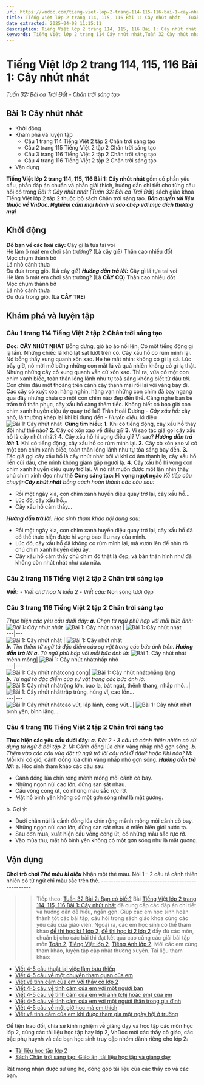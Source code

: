 ```yaml
---
url: https://vndoc.com/tieng-viet-lop-2-trang-114-115-116-bai-1-cay-nhut-nhat-241654
title: Tiếng Việt lớp 2 trang 114, 115, 116 Bài 1: Cây nhút nhát - Tuần 32: Bài ca Trái Đất - Chân trời sáng tạo - VnDoc.com
date_extracted: 2025-04-08 11:15:11
description: Tiếng Việt lớp 2 trang 114, 115, 116 Bài 1: Cây nhút nhát được biên soạn nhằm giúp các em HS đạt kết quả tốt trong quá trình làm bài tập và học tập môn Tiếng Việt lớp 2.
keywords: Tiếng Việt lớp 2 trang 114 Cây nhút nhát,Tuần 32 Cây nhút nhát,Cây nhút nhát,Cây nhút nhát trần hoài dương,bài 1 Cây nhút nhát,Tuần 32 bài ca trái đất,bài ca trái đất,tiếng việt 2 tuần 32,tiếng việt 2,tiếng việt lớp 2,sách tiếng việt 2,sách tiếng việt lớp 2,bài tập tiếng việt lớp 2,tiếng việt lớp 2 tập 2,học tiếng việt chân trời sáng tạo,chân trời sáng tạo,tiếng việt lớp 2 chân trời,tiếng việt chân trời sáng tạo
---
```


# Tiếng Việt lớp 2 trang 114, 115, 116 Bài 1: Cây nhút nhát
 _Tuần 32: Bài ca Trái Đất - Chân trời sáng tạo_
## Bài 1: Cây nhút nhát
  * Khởi động
  * Khám phá và luyện tập
    * Câu 1 trang 114 Tiếng Việt 2 tập 2 Chân trời sáng tạo
    * Câu 2 trang 115 Tiếng Việt 2 tập 2 Chân trời sáng tạo
    * Câu 3 trang 116 Tiếng Việt 2 tập 2 Chân trời sáng tạo
    * Câu 4 trang 116 Tiếng Việt 2 tập 2 Chân trời sáng tạo
  * Vận dụng

**Tiếng Việt lớp 2 trang 114, 115, 116 Bài 1: Cây nhút nhát** gồm có phần yêu cầu, phần đáp án chuẩn và phần giải thích, hướng dẫn chi tiết cho từng câu hỏi có trong _Bài 1: Cây nhút nhát \(Tuần 32: Bài ca Trái Đất\)_ sách giáo khoa Tiếng Việt lớp 2 tập 2 thuộc bộ sách Chân trời sáng tạo.
_**Bản quyền tài liệu thuộc về VnDoc. Nghiêm cấm mọi hành vi sao chép với mục đích thương mại**_
## **Khởi động**
**Đố bạn về các loài cây:**
Cây gì lá tựa tai voi  
Hè làm ô mát em chơi sân trường?
\(Là cây gì?\)
Thân cao nhiều đốt  
Mọc chụm thành bờ  
Lá nhỏ cành thưa  
Đu đưa trong gió.
\(Là cây gì?\)
_**Hướng dẫn trả lời:**_
Cây gì lá tựa tai voi   
Hè làm ô mát em chơi sân trường?
\(Là **CÂY CỌ**\)
Thân cao nhiều đốt   
Mọc chụm thành bờ   
Lá nhỏ cành thưa   
Đu đưa trong gió.
\(Là **CÂY TRE**\)
## **Khám phá và luyện tập**
###  Câu 1 trang 114 Tiếng Việt 2 tập 2 Chân trời sáng tạo
**Đọc:**
**CÂY NHÚT NHÁT**
Bỗng dưng, gió ào ào nổi lên. Có một tiếng động gì lạ lắm. Những chiếc lá khô lạt sạt lướt trên cỏ. Cây xấu hổ co rúm mình lại.
Nó bỗng thấy xung quanh xôn xao. He hé mắt nhìn: không có gì lạ cả. Lúc bấy giờ, nó mới mở bừng những con mắt lá và quả nhiên không có gì lạ thật.
Nhưng những cây cỏ xung quanh vẫn cứ xôn xao. Thì ra, vừa có một con chim xanh biếc, toàn thân lóng lánh như tự toả sáng không biết từ đâu tới. Con chim đậu một thoáng trên cành cây thanh mai rồi lại vội vàng bay đi. Các cây cỏ xuýt xoa: hàng nghìn, hàng vạn những con chim đã bay ngang qua đây nhưng chưa có một con chim nào đẹp đến thế.
Càng nghe bạn bè trầm trồ thán phục, cây xấu hổ càng thêm tiếc. Không biết có bao giờ con chim xanh huyền diệu ấy quay trở lại?
Trần Hoài Dương
 _\- Cây xấu hổ:_ cây nhỏ, lá thường khép lại khi bị đụng đến
 _\- Huyền diệu:_ kì diệu
![Bài 1: Cây nhút nhát ](https://i.vdoc.vn/data/image/2021/08/27/tieng-viet-lop-2-trang-114-115-116-bai-1-cay-nhut-nhat-6.jpg)
**Cùng tìm hiểu:**
**1.** Khi có tiếng động, cây xấu hổ thay đổi như thế nào?
**2.** Cây cỏ xôn xao về điều gì?
**3.** Vì sao tác giả gọi cây xấu hổ là cây nhút nhát?
**4.** Cây xấu hổ hi vọng điều gì? Vì sao?
_**Hướng dẫn trả lời:**_
**1.** Khi có tiếng động, cây xấu hổ co rúm mình lại.
**2.** Cây cỏ xôn xao vì có một con chim xanh biếc, toàn thân lóng lánh như tự tỏa sáng bay đến.
**3.** Tác giả gọi cây xấu hổ là cây nhút nhát bởi vì khi có âm thanh lạ, cây xấu hổ liền cúi đầu, che mình không giám gặp người lạ.
**4.** Cây xấu hổ hi vọng con chim xanh huyền diệu quay trở lại. Vì nó rất muốn được một lần nhìn thấy chú chim xinh đẹo như thế
**Cùng sáng tạo:**
**Hi vọng ngọt ngào**
 _Kể tiếp câu chuyện**Cây nhút nhát** bằng cách hoàn thành các câu sau:_
  * Rồi một ngày kia, con chim xanh huyền diệu quay trở lại, cây xấu hổ…
  * Lúc đó, cây xấu hổ…
  * Cây xấu hổ cảm thấy…

 _**Hướng dẫn trả lời:**_
_Học sinh tham khảo nội dung sau:_
  * Rồi một ngày kia, con chim xanh huyền diệu quay trở lại, cây xấu hổ đã có thể thực hiện được hi vọng bao lâu nay của mình.
  * Lúc đó, cây xấu hổ đã không co rúm mình lại, mà vươn lên để nhìn rõ chú chim xanh huyền diệu ấy.
  * Cây xấu hổ cảm thấy chú chim đó thật là đẹp, và bản thân hình như đã không còn nhút nhát như xưa nữa.

### Câu 2 trang 115 Tiếng Việt 2 tập 2 Chân trời sáng tạo
**Viết:**
_\- Viết chữ hoa N kiểu 2_
 _\- Viết câu:_ Non sông tươi đẹp
### Câu 3 trang 116 Tiếng Việt 2 tập 2 Chân trời sáng tạo
 _Thực hiện các yêu cầu dưới đây:_
_**a.** Chọn từ ngữ phù hợp với mỗi bức ảnh:_
_![Bài 1: Cây nhút nhát ](https://i.vdoc.vn/data/image/2021/08/27/tieng-viet-lop-2-trang-114-115-116-bai-1-cay-nhut-nhat-1.jpg)_
![Bài 1: Cây nhút nhát ](https://i.vdoc.vn/data/image/2021/08/27/tieng-viet-lop-2-trang-114-115-116-bai-1-cay-nhut-nhat-2.jpg)| ![Bài 1: Cây nhút nhát ](https://i.vdoc.vn/data/image/2021/08/27/tieng-viet-lop-2-trang-114-115-116-bai-1-cay-nhut-nhat-3.jpg)  
---|---  
![Bài 1: Cây nhút nhát ](https://i.vdoc.vn/data/image/2021/08/27/tieng-viet-lop-2-trang-114-115-116-bai-1-cay-nhut-nhat-4.jpg)| ![Bài 1: Cây nhút nhát ](https://i.vdoc.vn/data/image/2021/08/27/tieng-viet-lop-2-trang-114-115-116-bai-1-cay-nhut-nhat-5.jpg)  
_**b.** Tìm thêm từ ngữ tả đặc điểm của sự vật trong các bức ảnh trên._
_**Hướng dẫn trả lời**_
 _**a.** Từ ngữ phù hợp với mỗi bức ảnh là:_
![Bài 1: Cây nhút nhát ](https://i.vdoc.vn/data/image/2021/08/27/tieng-viet-lop-2-trang-114-115-116-bai-1-cay-nhut-nhat-2.jpg)mênh mông| ![Bài 1: Cây nhút nhát ](https://i.vdoc.vn/data/image/2021/08/27/tieng-viet-lop-2-trang-114-115-116-bai-1-cay-nhut-nhat-3.jpg)nhấp nhô  
---|---  
![Bài 1: Cây nhút nhát ](https://i.vdoc.vn/data/image/2021/08/27/tieng-viet-lop-2-trang-114-115-116-bai-1-cay-nhut-nhat-4.jpg)cong cong| ![Bài 1: Cây nhút nhát ](https://i.vdoc.vn/data/image/2021/08/27/tieng-viet-lop-2-trang-114-115-116-bai-1-cay-nhut-nhat-5.jpg)phẳng lặng  
 _**b.** Từ ngữ tả đặc điểm của sự vật trong các bức ảnh là:_
![Bài 1: Cây nhút nhát ](https://i.vdoc.vn/data/image/2021/08/27/tieng-viet-lop-2-trang-114-115-116-bai-1-cay-nhut-nhat-2.jpg)rộng lớn, bao la, bát ngát, thênh thang, nhấp nhô…| ![Bài 1: Cây nhút nhát ](https://i.vdoc.vn/data/image/2021/08/27/tieng-viet-lop-2-trang-114-115-116-bai-1-cay-nhut-nhat-3.jpg)trập trùng, hùng vĩ, cao lớn…  
---|---  
![Bài 1: Cây nhút nhát ](https://i.vdoc.vn/data/image/2021/08/27/tieng-viet-lop-2-trang-114-115-116-bai-1-cay-nhut-nhat-4.jpg)cao vút, lấp lánh, cong vút…| ![Bài 1: Cây nhút nhát ](https://i.vdoc.vn/data/image/2021/08/27/tieng-viet-lop-2-trang-114-115-116-bai-1-cay-nhut-nhat-5.jpg)bình yên, bình lặng…  
### Câu 4 trang 116 Tiếng Việt 2 tập 2 Chân trời sáng tạo
**Thực hiện các yêu cầu dưới đây:**
_**a.** Đặt 2 - 3 câu tả cảnh thiên nhiên có sử dụng từ ngữ ở bài tập 2._
M: Cánh đồng lúa chín vàng nhấp nhô gợn sóng.
_**b.** Thêm vào các câu vừa đặt từ ngữ trả lời câu hỏi Ở đâu? hoặc Khi nào?_
M: Mỗi khi có gió, cánh đồng lúa chín vàng nhấp nhô gợn sóng.
_**Hướng dẫn trả lời:**_
a. Học sinh tham khảo các câu sau:
  * Cánh đồng lúa chín rộng mênh mông mỏi cánh cò bay.
  * Những ngọn núi cao lớn, đứng san sát nhau.
  * Cầu vồng cong út, có những màu sắc rực rỡ.
  * Mặt hồ bình yên không có một gợn sóng như là mặt gương.

b. Gợi ý:
  * Dưới chân núi là cánh đồng lúa chín rộng mênh mông mỏi cánh cò bay.
  * Những ngọn núi cao lớn, đứng san sát nhau ở miền biên giới nước ta.
  * Sau cơn mua, xuất hiện cầu vồng cong út, có những màu sắc rực rỡ.
  * Vào mùa thu, mặt hồ bình yên không có một gợn sóng như là mặt gương.

## **Vận dụng**
**Chơi trò chơi _Thẻ màu kì diệu_**
Nhận một thẻ màu. Nói 1 - 2 câu tả cảnh thiên nhiên có từ ngữ chỉ màu sắc trên thẻ.
\-------------------------------------------------
>> Tiếp theo: [Tuần 32 Bài 2: Bạn có biết?](<https://vndoc.com/tieng-viet-lop-2-trang-117-118-119-120-121-bai-2-ban-co-biet-241663>)
Bài [Tiếng Việt lớp 2 trang 114, 115, 116 Bài 1: Cây nhút nhát](<https://vndoc.com/tieng-viet-lop-2-trang-114-115-116-bai-1-cay-nhut-nhat-241654>) đã cung cấp các đáp án chi tiết và hướng dẫn dễ hiểu, ngắn gọn. Giúp các em học sinh hoàn thành tốt các bài tập, câu hỏi trong  sách giáo khoa cùng các yêu cầu của giáo viên. Ngoài ra, các em học sinh có thể tham khảo [đề thi học kì 1 lớp 2](<https://vndoc.com/de-thi-hoc-ki-1-lop2>), [đề thi học kì 2 lớp 2](<https://vndoc.com/de-thi-hoc-ki-2-lop2>) đầy đủ các môn, chuẩn bị cho các bài thi đạt kết quả cao cùng các giải bài tập môn [Toán 2](<https://vndoc.com/toan-lop2>), [Tiếng Việt lớp 2](<https://vndoc.com/tieng-viet-lop2>), [Tiếng Anh lớp 2](<https://vndoc.com/tieng-anh-lop2>). Mời các em cùng tham khảo, luyện tập cập nhật thường xuyên.
Tài liệu tham khảo:
  * [Viết 4-5 câu thuật lại việc làm bưu thiếp](<https://vndoc.com/viet-4-5-cau-thuat-lai-viec-lam-buu-thiep-255478>)
  * [Viết 4-5 câu về một chuyến tham quan của em](<https://vndoc.com/viet-4-5-cau-ve-mot-chuyen-tham-quan-cua-em-lop-2-255484>)
  * [Viết về tình cảm của em với thầy cô lớp 2](<https://vndoc.com/viet-ve-tinh-cam-cua-em-voi-thay-co-257638>)
  * [Viết 4-5 câu về tình cảm của em với một người bạn](<https://vndoc.com/viet-4-5-cau-ve-tinh-cam-cua-em-voi-mot-nguoi-ban-257641>)
  * [Viết 4-5 câu về tình cảm của em với anh \(chị hoặc em\) của em](<https://vndoc.com/viet-4-5-cau-ve-tinh-cam-cua-em-voi-anh-chi-hoac-em-cua-em-257643>)
  * [Viết 4-5 câu về tình cảm của em với một người thân trong gia đình](<https://vndoc.com/viet-4-5-cau-ve-tinh-cam-cua-em-voi-mot-nguoi-than-trong-gia-dinh-257662>)
  * [Viết 4-5 câu về một giờ học mà em thích](<https://vndoc.com/viet-4-5-cau-ve-mot-gio-hoc-ma-em-thich-257664>)
  * [Viết về tình cảm của em khi được tham gia một ngày hội ở trường](<https://vndoc.com/viet-ve-tinh-cam-cua-em-khi-duoc-tham-gia-mot-ngay-hoi-o-truong-257668>)

Để tiện trao đổi, chia sẻ kinh nghiệm về giảng dạy và học tập các môn học lớp 2, cùng các tài liệu học tập hay lớp 2, VnDoc mời các thầy cô giáo, các bậc phụ huynh và các bạn học sinh truy cập nhóm dành riêng cho lớp 2:
  * [Tài liệu học tập lớp 2](<https://vndoc.com/goto?q=aHR0cHM6Ly93d3cuZmFjZWJvb2suY29tL2dyb3Vwcy9UYWkubGlldS5ob2MudGFwLmxvcC4yLlZORE9D>)
  * [Sách Chân trời sáng tạo: Giáo án, tài liệu học tập và giảng dạy](<https://vndoc.com/goto?q=aHR0cHM6Ly93d3cuZmFjZWJvb2suY29tL2dyb3Vwcy8zOTc3ODM0NjEyMDQ1MDY%3D>)

Rất mong nhận được sự ủng hộ, đóng góp tài liệu của các thầy cô và các bạn.
